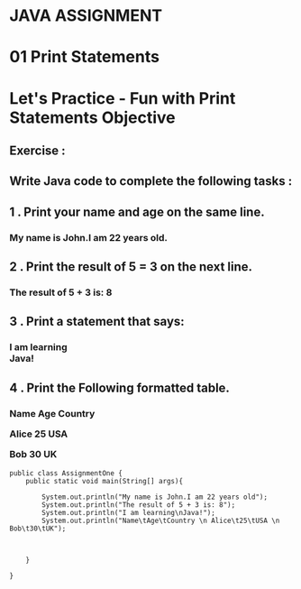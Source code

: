 # **JAVA ASSIGNMENT** 
# **01 Print Statements**
# <p>**Let's Practice - Fun with Print Statements Objective**<p>
## **Exercise :**
## **<p>Write Java code to complete the following tasks :<p>**
## <p>1 . Print your name and age on the same line.<P>
### My name is John.I am 22 years old.
## <p>2 . Print the result of 5 = 3 on the next line.<p>
### The result of 5 + 3 is: 8 
## <p>3 . Print a statement that says:<p>
### I am learning<br>Java!
## <p>4 . Print the Following formatted table.<p>
### <p>**Name Age Country**<p>Alice 25 USA<p>Bob 30 UK









```
public class AssignmentOne {
    public static void main(String[] args){

        System.out.println("My name is John.I am 22 years old");
        System.out.println("The result of 5 + 3 is: 8");
        System.out.println("I am learning\nJava!");
        System.out.println("Name\tAge\tCountry \n Alice\t25\tUSA \n Bob\t30\tUK");



    }
    
}
```

